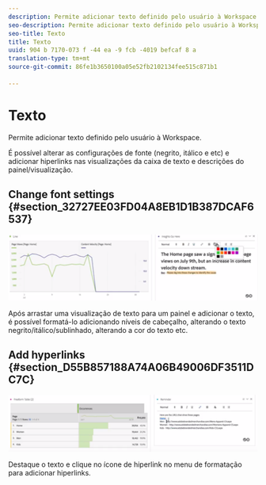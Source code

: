 ```yaml
---
description: Permite adicionar texto definido pelo usuário à Workspace.
seo-description: Permite adicionar texto definido pelo usuário à Workspace.
seo-title: Texto
title: Texto
uuid: 904 b 7170-073 f -44 ea -9 fcb -4019 befcaf 8 a
translation-type: tm+mt
source-git-commit: 86fe1b3650100a05e52fb2102134fee515c871b1

---
```



# Texto

Permite adicionar texto definido pelo usuário à Workspace.

É possível alterar as configurações de fonte (negrito, itálico e etc) e adicionar hiperlinks nas visualizações da caixa de texto e descrições do painel/visualização.

## Change font settings {#section_32727EE03FD04A8EB1D1B387DCAF6537}

![](assets/rich-text1.png)

Após arrastar uma visualização de texto para um painel e adicionar o texto, é possível formatá-lo adicionando níveis de cabeçalho, alterando o texto negrito/itálico/sublinhado, alterando a cor do texto etc.

## Add hyperlinks {#section_D55B857188A74A06B49006DF3511DC7C}

![](assets/rich-text2.png)

Destaque o texto e clique no ícone de hiperlink no menu de formatação para adicionar hiperlinks.
